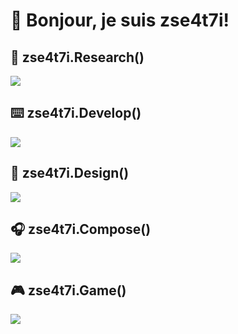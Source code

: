 # 👋 Bonjour, je suis zse4t7i!

## 📜 zse4t7i.Research()

![](./zse4t7i.figure/8.jpg)

## ⌨️ zse4t7i.Develop()

![](./zse4t7i.figure/3.jpg)

## 📐 zse4t7i.Design()

![](./zse4t7i.figure/6.jpg)

## 🎧 zse4t7i.Compose()

![](./zse4t7i.figure/4.jpg)

## 🎮 zse4t7i.Game()

![](./zse4t7i.figure/7.jpg)
